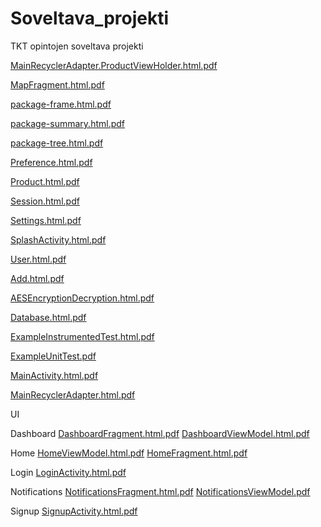 # Soveltava_projekti
TKT opintojen soveltava projekti

[MainRecyclerAdapter.ProductViewHolder.html.pdf](https://github.com/johmes/Soveltava_projekti/files/6337362/MainRecyclerAdapter.ProductViewHolder.html.pdf)

[MapFragment.html.pdf](https://github.com/johmes/Soveltava_projekti/files/6337364/MapFragment.html.pdf)

[package-frame.html.pdf](https://github.com/johmes/Soveltava_projekti/files/6337365/package-frame.html.pdf)

[package-summary.html.pdf](https://github.com/johmes/Soveltava_projekti/files/6337366/package-summary.html.pdf)

[package-tree.html.pdf](https://github.com/johmes/Soveltava_projekti/files/6337367/package-tree.html.pdf)

[Preference.html.pdf](https://github.com/johmes/Soveltava_projekti/files/6337368/Preference.html.pdf)

[Product.html.pdf](https://github.com/johmes/Soveltava_projekti/files/6337369/Product.html.pdf)

[Session.html.pdf](https://github.com/johmes/Soveltava_projekti/files/6337370/Session.html.pdf)

[Settings.html.pdf](https://github.com/johmes/Soveltava_projekti/files/6337371/Settings.html.pdf)

[SplashActivity.html.pdf](https://github.com/johmes/Soveltava_projekti/files/6337372/SplashActivity.html.pdf)

[User.html.pdf](https://github.com/johmes/Soveltava_projekti/files/6337373/User.html.pdf)

[Add.html.pdf](https://github.com/johmes/Soveltava_projekti/files/6337374/Add.html.pdf)

[AESEncryptionDecryption.html.pdf](https://github.com/johmes/Soveltava_projekti/files/6337375/AESEncryptionDecryption.html.pdf)

[Database.html.pdf](https://github.com/johmes/Soveltava_projekti/files/6337376/Database.html.pdf)

[ExampleInstrumentedTest.html.pdf](https://github.com/johmes/Soveltava_projekti/files/6337377/ExampleInstrumentedTest.html.pdf)

[ExampleUnitTest.pdf](https://github.com/johmes/Soveltava_projekti/files/6337378/ExampleUnitTest.pdf)

[MainActivity.html.pdf](https://github.com/johmes/Soveltava_projekti/files/6337379/MainActivity.html.pdf)

[MainRecyclerAdapter.html.pdf](https://github.com/johmes/Soveltava_projekti/files/6337380/MainRecyclerAdapter.html.pdf)

UI

Dashboard
[DashboardFragment.html.pdf](https://github.com/johmes/Soveltava_projekti/files/6337391/DashboardFragment.html.pdf)
[DashboardViewModel.html.pdf](https://github.com/johmes/Soveltava_projekti/files/6337392/DashboardViewModel.html.pdf)

Home
[HomeViewModel.html.pdf](https://github.com/johmes/Soveltava_projekti/files/6337395/HomeViewModel.html.pdf)
[HomeFragment.html.pdf](https://github.com/johmes/Soveltava_projekti/files/6337396/HomeFragment.html.pdf)

Login
[LoginActivity.html.pdf](https://github.com/johmes/Soveltava_projekti/files/6337398/LoginActivity.html.pdf)

Notifications
[NotificationsFragment.html.pdf](https://github.com/johmes/Soveltava_projekti/files/6337400/NotificationsFragment.html.pdf)
[NotificationsViewModel.pdf](https://github.com/johmes/Soveltava_projekti/files/6337401/NotificationsViewModel.pdf)

Signup
[SignupActivity.html.pdf](https://github.com/johmes/Soveltava_projekti/files/6337404/SignupActivity.html.pdf)







